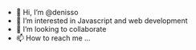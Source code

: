 - 👋 Hi, I’m @denisso
- 👀 I’m interested in Javascript and web development
- 💞️ I’m looking to collaborate
- 📫 How to reach me ...

<!---
denisso/denisso is a ✨ special ✨ repository because its `README.md` (this file) appears on your GitHub profile.
You can click the Preview link to take a look at your changes.
--->
